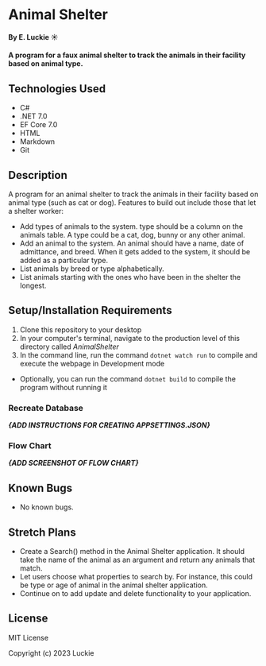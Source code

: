 # Animal Shelter

#### By E. Luckie ☀️

#### A program for a faux animal shelter to track the animals in their facility based on animal type. 

## Technologies Used

* C#
* .NET 7.0
* EF Core 7.0
* HTML
* Markdown
* Git

## Description

A program for an animal shelter to track the animals in their facility based on animal type (such as cat or dog). Features to build out include those that let a shelter worker:

* Add types of animals to the system. type should be a column on the animals table. A type could be a cat, dog, bunny or any other animal.
* Add an animal to the system. An animal should have a name, date of admittance, and breed. When it gets added to the system, it should be added as a particular type.
* List animals by breed or type alphabetically.
* List animals starting with the ones who have been in the shelter the longest.

## Setup/Installation Requirements

1. Clone this repository to your desktop
2. In your computer's terminal, navigate to the production level of this directory called _AnimalShelter_
3. In the command line, run the command ``dotnet watch run`` to compile and execute the webpage in Development mode
* Optionally, you can run the command ``dotnet build`` to compile the program without running it

### Recreate Database
_**{ADD INSTRUCTIONS FOR CREATING APPSETTINGS.JSON}**_

### Flow Chart
_**{ADD SCREENSHOT OF FLOW CHART}**_

## Known Bugs

* No known bugs.

## Stretch Plans
* Create a Search() method in the Animal Shelter application. It should take the name of the animal as an argument and return any animals that match.
* Let users choose what properties to search by. For instance, this could be type or age of animal in the animal shelter application.
* Continue on to add update and delete functionality to your application.

## License

MIT License

Copyright (c) 2023 Luckie